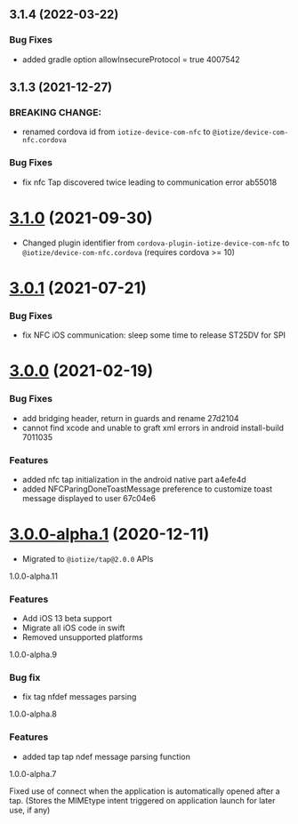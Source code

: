 ## 3.1.4 (2022-03-22)

### Bug Fixes

- added gradle option allowInsecureProtocol = true 4007542

## 3.1.3 (2021-12-27)

### BREAKING CHANGE:

- renamed cordova id from `iotize-device-com-nfc` to `@iotize/device-com-nfc.cordova`

### Bug Fixes

- fix nfc Tap discovered twice leading to communication error ab55018

<a name="3.1.0"></a>

# [3.1.0](https://github.com/iotize-sas/device-com-nfc.cordova/compare/v3.0.1...v3.1.0) (2021-09-30)

- Changed plugin identifier from `cordova-plugin-iotize-device-com-nfc` to `@iotize/device-com-nfc.cordova` (requires cordova >= 10)

<a name="3.0.1"></a>

# [3.0.1](https://github.com/iotize-sas/device-com-nfc.cordova/compare/v3.0.0...v3.0.1) (2021-07-21)

### Bug Fixes

- fix NFC iOS communication: sleep some time to release ST25DV for SPI

<a name="3.0.0"></a>

# [3.0.0](https://github.com/iotize-sas/device-com-nfc.cordova/compare/v1.0.0-alpha.9...v3.0.0) (2021-02-19)

### Bug Fixes

- add bridging header, return in guards and rename 27d2104
- cannot find xcode and unable to graft xml errors in android install-build 7011035

### Features

- added nfc tap initialization in the android native part a4efe4d
- added NFCParingDoneToastMessage preference to customize toast message displayed to user 67c04e6

<a name="3.0.0-alpha.1"></a>

# [3.0.0-alpha.1](https://github.com/iotize-sas/device-com-nfc.cordova/compare/v1.0.0-alpha.9...v3.0.0-alpha.1) (2020-12-11)

- Migrated to `@iotize/tap@2.0.0` APIs

<a name="1.0.0-alpha.11">1.0.0-alpha.11</a>

### Features

- Add iOS 13 beta support
- Migrate all iOS code in swift
- Removed unsupported platforms

<a name="1.0.0-alpha.9">1.0.0-alpha.9</a>

### Bug fix

- fix tag nfdef messages parsing

<a name="1.0.0-alpha.9">1.0.0-alpha.8</a>

### Features

- added tap tap ndef message parsing function

<a name="1.0.0-alpha.7">1.0.0-alpha.7</a>

Fixed use of connect when the application is automatically opened after a tap. (Stores the MIMEtype intent triggered on application launch for later use, if any)

<a name="1.0.0-alpha.1"></a>
